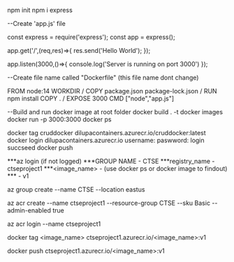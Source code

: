 npm init
npm i express

--Create 'app.js' file

const express = require('express');
const app = express();

app.get('/',(req,res)=>{
	res.send('Hello World');
});

app.listen(3000,()=>{
	console.log('Server is running on port 3000')
});

--Create file name called "Dockerfile" (this file name dont change)

FROM node:14
WORKDIR /
COPY package.json package-lock.json /
RUN npm install
COPY . /
EXPOSE 3000
CMD ["node","app.js"]

--Build and run docker image at root folder
docker build . -t <give image name>
docker images
docker run -p 3000:3000 <give image name>
docker ps






docker tag cruddocker dilupacontainers.azurecr.io/cruddocker:latest
docker login dilupacontainers.azurecr.io
username:
paswword:
login succseed
docker push








***az login (if not logged)
***GROUP NAME - CTSE
***registry_name - ctseproject1
***<image_name>  - (use docker ps or docker image to findout) 
***<tag> - v1

az group create --name CTSE --location eastus

az acr create --name ctseproject1 --resource-group CTSE --sku Basic --admin-enabled true

az acr login --name ctseproject1

docker tag <image_name> ctseproject1.azurecr.io/<image_name>:v1

docker push ctseproject1.azurecr.io/<image_name>:v1
